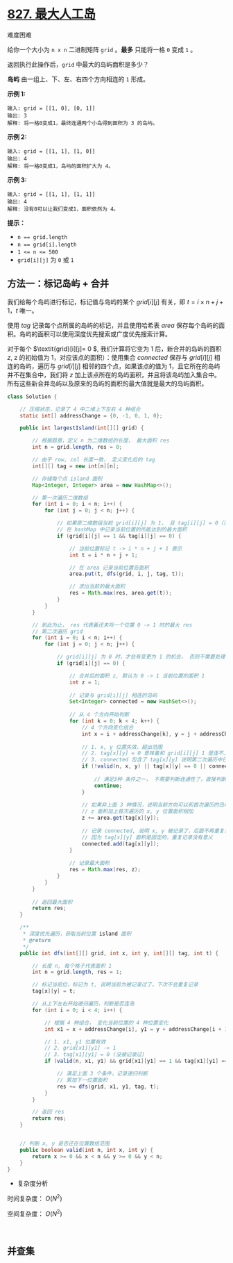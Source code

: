 # [827. 最大人工岛](https://leetcode.cn/problems/making-a-large-island/)

难度困难

给你一个大小为 `n x n` 二进制矩阵 `grid` 。**最多** 只能将一格 `0` 变成 `1` 。

返回执行此操作后，`grid` 中最大的岛屿面积是多少？

**岛屿** 由一组上、下、左、右四个方向相连的 `1` 形成。

 

**示例 1:**

```
输入: grid = [[1, 0], [0, 1]]
输出: 3
解释: 将一格0变成1，最终连通两个小岛得到面积为 3 的岛屿。
```

**示例 2:**

```
输入: grid = [[1, 1], [1, 0]]
输出: 4
解释: 将一格0变成1，岛屿的面积扩大为 4。
```

**示例 3:**

```
输入: grid = [[1, 1], [1, 1]]
输出: 4
解释: 没有0可以让我们变成1，面积依然为 4。
```

 

**提示：**

- `n == grid.length`
- `n == grid[i].length`
- `1 <= n <= 500`
- `grid[i][j]` 为 `0` 或 `1`



## 方法一：标记岛屿 + 合并

我们给每个岛屿进行标记，标记值与岛屿的某个 $\textit{grid}[i][j]$ 有关，即 $t = i \times n + j + 1$，$t$ 唯一。

使用 $\textit{tag}$ 记录每个点所属的岛屿的标记，并且使用哈希表 $\textit{area}$ 保存每个岛屿的面积。岛屿的面积可以使用深度优先搜索或广度优先搜索计算。

对于每个 $\textit{grid}[i][j]= 0 $, 我们计算将它变为  $1$ 后，新合并的岛屿的面积 $\textit{z}$,  z 的初始值为 $1$，对应该点的面积）：使用集合 $\textit{connected}$ 保存与 $\textit{grid}[i][j]$ 相连的岛屿，遍历与 $\textit{grid}[i][j]$ 相邻的四个点，如果该点的值为 $1$，且它所在的岛屿并不在集合中，我们将 $z$ 加上该点所在的岛屿面积，并且将该岛屿加入集合中。所有这些新合并岛屿以及原来的岛屿的面积的最大值就是最大的岛屿面积。

```java
class Solution {

    // 压缩状态，记录了 4 中二维上下左右 4 种组合
    static int[] addressChange = {0, -1, 0, 1, 0};

    public int largestIsland(int[][] grid) {

        // 根据题意，定义 n 为二维数组的长度， 最大面积 res
        int n = grid.length, res = 0;

        // 由于 row, col 长度一致， 定义变化后的 tag
        int[][] tag = new int[n][n];

        // 存储每个点 island 面积
        Map<Integer, Integer> area = new HashMap<>();

        // 第一次遍历二维数组
        for (int i = 0; i < n; i++) {
            for (int j = 0; j < n; j++) {

                // 如果原二维数组当前 grid[i][j] 为 1， 且 tag[i][j] = 0（没有记录过）
                // 在 hashMap 中记录当前位置的所能达到的最大面积
                if (grid[i][j] == 1 && tag[i][j] == 0) {

                    // 当前位置标记 t -> i * n + j + 1 表示
                    int t = i * n + j + 1;

                    // 在 area 记录当前位置岛面积
                    area.put(t, dfs(grid, i, j, tag, t));

                    // 求出当前的最大面积
                    res = Math.max(res, area.get(t));
                }
            }
        }

        // 到此为止， res 代表着还未将一个位置 0 -> 1 时的最大 res
        // 第二次遍历 grid
        for (int i = 0; i < n; i++) {
            for (int j = 0; j < n; j++) {

                // grid[i][j] 为 0 时，才会有变更为 1 的机会， 否则不需要处理当前位置
                if (grid[i][j] == 0) {

                    // 合并后的面积 z, 默认为 0 -> 1 当前位置的面积 1
                    int z = 1;
                    
                    // 记录与 grid[i][j] 相连的岛屿
                    Set<Integer> connected = new HashSet<>();
                    
                    // 从 4 个方向开始判断
                    for (int k = 0; k < 4; k++) {
                        // 4 个方向变化组合
                        int x = i + addressChange[k], y = j + addressChange[k + 1];
                        
                        // 1. x, y 位置失效，超出范围
                        // 2. tag[x][y] = 0 意味着和 grid[i][j] 1 是连不上的
                        // 3. connected 包含了 tag[x][y] 说明第二次遍历中已经判断过它了，不要重复判断
                        if (!valid(n, x, y) || tag[x][y] == 0 || connected.contains(tag[x][y])) {
                            
                            // 满足3种 条件之一， 不需要判断连通性了，直接判断下一方向
                            continue;
                        } 
                        
                        // 如果非上面 3 种情况，说明当前方向可以和首次遍历的岛屿区域进行联通
                        // z 面积加上首次遍历的 x, y 位置面积相加
                        z += area.get(tag[x][y]);
                        
                        // 记录 connected, 说明 x, y 被记录了，后面不再重复记录
                        // 因为 tag[x][y] 面积是固定的，重复记录没有意义
                        connected.add(tag[x][y]);
                    }
                    
                    // 记录最大面积
                    res = Math.max(res, z);
                }
            }
        }
        
        // 返回最大面积
        return res;
    }

    /**
     * 深度优先遍历，获取当前位置 island 面积
     * @return
     */
    public int dfs(int[][] grid, int x, int y, int[][] tag, int t) {

        // 长度 n, 每个格子代表面积 1
        int n = grid.length, res = 1;

        // 标记当前位，标记为 t, 说明当前为被记录过了，下次不会重复记录
        tag[x][y] = t;

        // 从上下左右开始递归遍历，判断是否连岛
        for (int i = 0; i < 4; i++) {

            // 根据 4 种组合， 变化当前位置的 4 种位置变化
            int x1 = x + addressChange[i], y1 = y + addressChange[i + 1];

            // 1. x1, y1 位置有效
            // 2. grid[x1][y1] -> 1
            // 3. tag[x1][y1] = 0 (没被记录过)
            if (valid(n, x1, y1) && grid[x1][y1] == 1 && tag[x1][y1] == 0) {

                // 满足上面 3 个条件，记录递归判断
                // 累加下一位置面积
                res += dfs(grid, x1, y1, tag, t);
            }
        }

        // 返回 res
        return res;
    }


    // 判断 x, y 是否还在位置数组范围
    public boolean valid(int n, int x, int y) {
        return x >= 0 && x < n && y >= 0 && y < n;
    }
}
```



- 复杂度分析

时间复杂度： $O(N^2)$

空间复杂度： $O(N^2)$

&nbsp;

## 并查集

